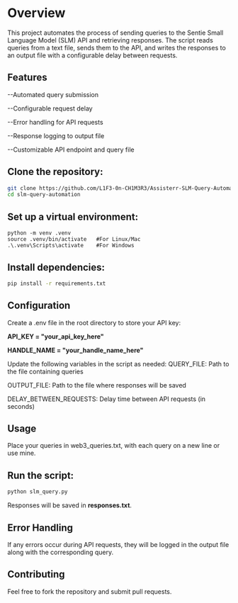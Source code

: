 # Overview

This project automates the process of sending queries to the Sentie Small Language Model (SLM) API and retrieving responses. The script reads queries from a text file, sends them to the API, and writes the responses to an output file with a configurable delay between requests.

## Features

--Automated query submission

--Configurable request delay

--Error handling for API requests

--Response logging to output file

--Customizable API endpoint and query file


## Clone the repository:

```bash
git clone https://github.com/L1F3-0n-CH1M3R3/Assisterr-SLM-Query-Automation.git
cd slm-query-automation
```

## Set up a virtual environment:

```
python -m venv .venv
source .venv/bin/activate   #For Linux/Mac
.\.venv\Scripts\activate    #For Windows
```

## Install dependencies:
``` bash
pip install -r requirements.txt
```

## Configuration

Create a .env file in the root directory to store your API key:

**API_KEY = "your_api_key_here"**

**HANDLE_NAME = "your_handle_name_here"**

Update the following variables in the script as needed:
  QUERY_FILE: Path to the file containing queries
  
  OUTPUT_FILE: Path to the file where responses will be saved
  
  DELAY_BETWEEN_REQUESTS: Delay time between API requests (in seconds)
  
## Usage

Place your queries in web3_queries.txt, with each query on a new line or use mine.

## Run the script:
```bash
python slm_query.py
```

Responses will be saved in **responses.txt**.

## Error Handling

If any errors occur during API requests, they will be logged in the output file along with the corresponding query.

## Contributing

Feel free to fork the repository and submit pull requests.
